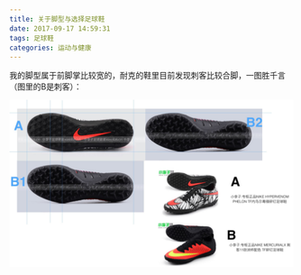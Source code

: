 ```yaml
---
title: 关于脚型与选择足球鞋
date: 2017-09-17 14:59:31
tags: 足球鞋
categories: 运动与健康
---
```


我的脚型属于前脚掌比较宽的，耐克的鞋里目前发现刺客比较合脚，一图胜千言（图里的B是刺客）：

<img src="/images/2017/09/how-to-choose-football-shoes.jpg">
